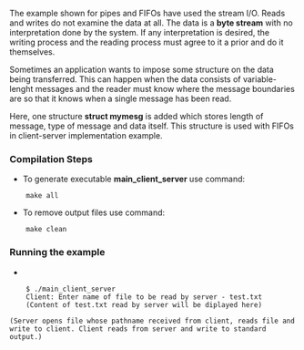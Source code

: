 The example shown for pipes and FIFOs have used the stream I/O. Reads and writes do not examine the data at all. The data is a **byte stream** with no interpretation done by the system. If any interpretation is desired, the writing process and the reading process must agree to it a prior and do it themselves.

Sometimes an application wants to impose some structure on the data being transferred. This can happen when the data consists of variable-lenght messages and the reader must know where the message boundaries are so that it knows when a single message has been  read.

Here, one structure **struct mymesg** is added which stores length of message, type of message and data itself. This structure is used with FIFOs in client-server implementation example.

### Compilation Steps
- To generate executable **main_client_server** use command:
``` 
    make all
```
- To remove output files use command:
```
    make clean
```

### Running the example
- 
```
    $ ./main_client_server
    Client: Enter name of file to be read by server - test.txt
    (Content of test.txt read by server will be diplayed here)
```
    (Server opens file whose pathname received from client, reads file and write to client. Client reads from server and write to standard output.)

